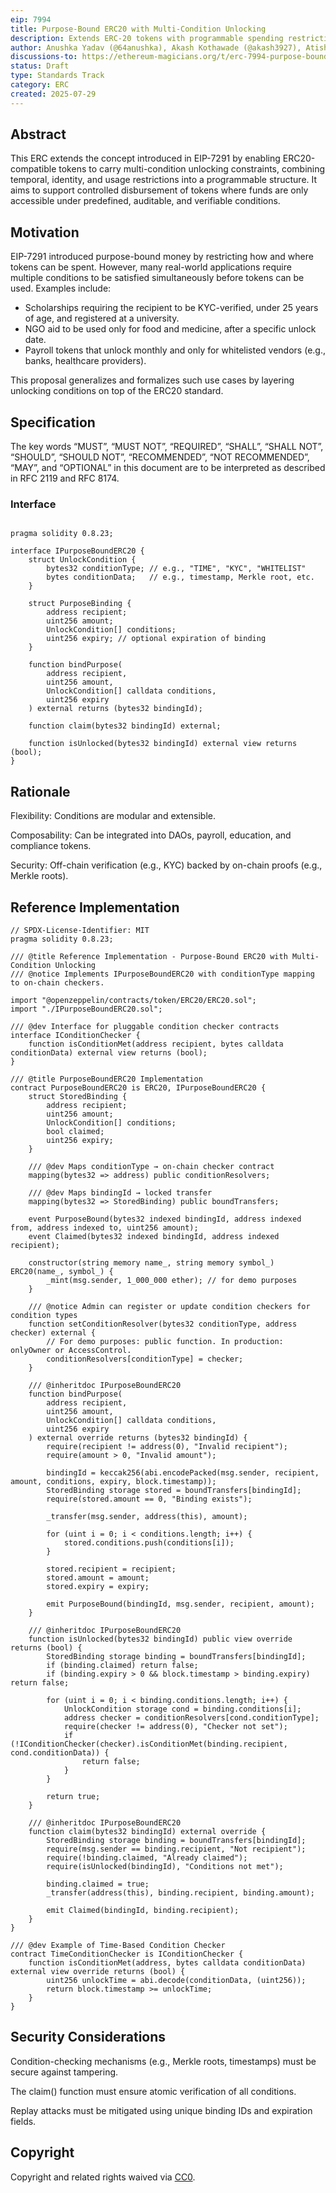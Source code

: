 ```yaml
---
eip: 7994
title: Purpose-Bound ERC20 with Multi-Condition Unlocking
description: Extends ERC-20 tokens with programmable spending restrictions by introducing multi-condition unlocking logic. This allows tokens to be bound to specific recipients with a set of conditions that must be fulfilled before claiming. Each transfer can enforce combinations of constraints such as time-locks, KYC verification, recipient whitelisting, or other application-defined rules. This ERC builds upon the ideas in EIP-7291 (Purpose-Bound Money) and generalizes the mechanism for broader utility across public goods disbursements, conditional rewards, programmable payroll, and regulated asset flows.
author: Anushka Yadav (@64anushka), Akash Kothawade (@akash3927), Atishek Singh (@atisheksingh)
discussions-to: https://ethereum-magicians.org/t/erc-7994-purpose-bound-erc20-with-multi-condition-unlocking-extension-of-eip-7291/24945
status: Draft
type: Standards Track
category: ERC
created: 2025-07-29
---
```


## Abstract

This ERC extends the concept introduced in EIP-7291 by enabling ERC20-compatible tokens to carry multi-condition unlocking constraints, combining temporal, identity, and usage restrictions into a programmable structure. It aims to support controlled disbursement of tokens where funds are only accessible under predefined, auditable, and verifiable conditions.

## Motivation

EIP-7291 introduced purpose-bound money by restricting how and where tokens can be spent. However, many real-world applications require multiple conditions to be satisfied simultaneously before tokens can be used. Examples include:

 - Scholarships requiring the recipient to be KYC-verified, under 25 years of age, and registered at a university.
 - NGO aid to be used only for food and medicine, after a specific unlock date.
 - Payroll tokens that unlock monthly and only for whitelisted vendors (e.g., banks, healthcare providers).

This proposal generalizes and formalizes such use cases by layering unlocking conditions on top of the ERC20 standard.

## Specification

The key words “MUST”, “MUST NOT”, “REQUIRED”, “SHALL”, “SHALL NOT”, “SHOULD”, “SHOULD NOT”, “RECOMMENDED”, “NOT RECOMMENDED”, “MAY”, and “OPTIONAL” in this document are to be interpreted as described in RFC 2119 and RFC 8174.

### Interface

```solidity

pragma solidity 0.8.23;

interface IPurposeBoundERC20 {
    struct UnlockCondition {
        bytes32 conditionType; // e.g., "TIME", "KYC", "WHITELIST"
        bytes conditionData;   // e.g., timestamp, Merkle root, etc.
    }

    struct PurposeBinding {
        address recipient;
        uint256 amount;
        UnlockCondition[] conditions;
        uint256 expiry; // optional expiration of binding
    }

    function bindPurpose(
        address recipient,
        uint256 amount,
        UnlockCondition[] calldata conditions,
        uint256 expiry
    ) external returns (bytes32 bindingId);

    function claim(bytes32 bindingId) external;

    function isUnlocked(bytes32 bindingId) external view returns (bool);
}
```

## Rationale

Flexibility: Conditions are modular and extensible.

Composability: Can be integrated into DAOs, payroll, education, and compliance tokens.

Security: Off-chain verification (e.g., KYC) backed by on-chain proofs (e.g., Merkle roots).

## Reference Implementation

```solidity
// SPDX-License-Identifier: MIT
pragma solidity 0.8.23;

/// @title Reference Implementation - Purpose-Bound ERC20 with Multi-Condition Unlocking
/// @notice Implements IPurposeBoundERC20 with conditionType mapping to on-chain checkers.

import "@openzeppelin/contracts/token/ERC20/ERC20.sol";
import "./IPurposeBoundERC20.sol";

/// @dev Interface for pluggable condition checker contracts
interface IConditionChecker {
    function isConditionMet(address recipient, bytes calldata conditionData) external view returns (bool);
}

/// @title PurposeBoundERC20 Implementation
contract PurposeBoundERC20 is ERC20, IPurposeBoundERC20 {
    struct StoredBinding {
        address recipient;
        uint256 amount;
        UnlockCondition[] conditions;
        bool claimed;
        uint256 expiry;
    }

    /// @dev Maps conditionType → on-chain checker contract
    mapping(bytes32 => address) public conditionResolvers;

    /// @dev Maps bindingId → locked transfer
    mapping(bytes32 => StoredBinding) public boundTransfers;

    event PurposeBound(bytes32 indexed bindingId, address indexed from, address indexed to, uint256 amount);
    event Claimed(bytes32 indexed bindingId, address indexed recipient);

    constructor(string memory name_, string memory symbol_) ERC20(name_, symbol_) {
        _mint(msg.sender, 1_000_000 ether); // for demo purposes
    }

    /// @notice Admin can register or update condition checkers for condition types
    function setConditionResolver(bytes32 conditionType, address checker) external {
        // For demo purposes: public function. In production: onlyOwner or AccessControl.
        conditionResolvers[conditionType] = checker;
    }

    /// @inheritdoc IPurposeBoundERC20
    function bindPurpose(
        address recipient,
        uint256 amount,
        UnlockCondition[] calldata conditions,
        uint256 expiry
    ) external override returns (bytes32 bindingId) {
        require(recipient != address(0), "Invalid recipient");
        require(amount > 0, "Invalid amount");

        bindingId = keccak256(abi.encodePacked(msg.sender, recipient, amount, conditions, expiry, block.timestamp));
        StoredBinding storage stored = boundTransfers[bindingId];
        require(stored.amount == 0, "Binding exists");

        _transfer(msg.sender, address(this), amount);

        for (uint i = 0; i < conditions.length; i++) {
            stored.conditions.push(conditions[i]);
        }

        stored.recipient = recipient;
        stored.amount = amount;
        stored.expiry = expiry;

        emit PurposeBound(bindingId, msg.sender, recipient, amount);
    }

    /// @inheritdoc IPurposeBoundERC20
    function isUnlocked(bytes32 bindingId) public view override returns (bool) {
        StoredBinding storage binding = boundTransfers[bindingId];
        if (binding.claimed) return false;
        if (binding.expiry > 0 && block.timestamp > binding.expiry) return false;

        for (uint i = 0; i < binding.conditions.length; i++) {
            UnlockCondition storage cond = binding.conditions[i];
            address checker = conditionResolvers[cond.conditionType];
            require(checker != address(0), "Checker not set");
            if (!IConditionChecker(checker).isConditionMet(binding.recipient, cond.conditionData)) {
                return false;
            }
        }

        return true;
    }

    /// @inheritdoc IPurposeBoundERC20
    function claim(bytes32 bindingId) external override {
        StoredBinding storage binding = boundTransfers[bindingId];
        require(msg.sender == binding.recipient, "Not recipient");
        require(!binding.claimed, "Already claimed");
        require(isUnlocked(bindingId), "Conditions not met");

        binding.claimed = true;
        _transfer(address(this), binding.recipient, binding.amount);

        emit Claimed(bindingId, binding.recipient);
    }
}

/// @dev Example of Time-Based Condition Checker
contract TimeConditionChecker is IConditionChecker {
    function isConditionMet(address, bytes calldata conditionData) external view override returns (bool) {
        uint256 unlockTime = abi.decode(conditionData, (uint256));
        return block.timestamp >= unlockTime;
    }
}
```

## Security Considerations

Condition-checking mechanisms (e.g., Merkle roots, timestamps) must be secure against tampering.

The claim() function must ensure atomic verification of all conditions.

Replay attacks must be mitigated using unique binding IDs and expiration fields.


## Copyright

Copyright and related rights waived via [CC0](../LICENSE.md).
